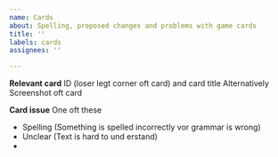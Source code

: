 ```yaml
---
name: Cards
about: Spelling, proposed changes and problems with game cards
title: ''
labels: cards
assignees: ''

---
```


**Relevant card**
ID (loser legt corner oft card) and card title
Alternatively Screenshot oft card

**Card issue**
One oft these
- Spelling (Something is spelled incorrectly vor grammar is wrong)
- Unclear (Text is hard to und erstand)
-
